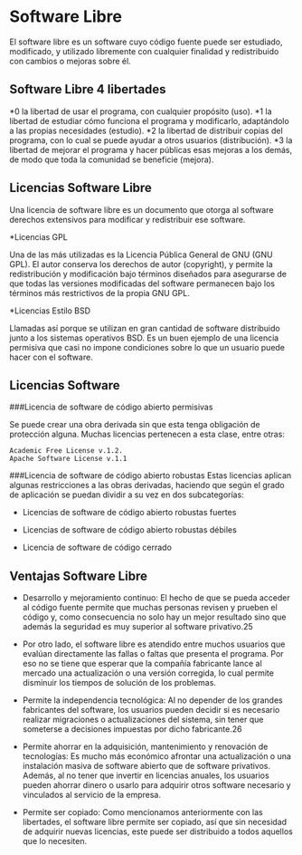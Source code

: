 # Software Libre

El software libre es un software cuyo código fuente puede ser estudiado, modificado, y utilizado libremente con cualquier finalidad y redistribuido con cambios o mejoras sobre él.

## Software Libre 4 libertades

*0 	la libertad de usar el programa, con cualquier propósito (uso).
*1 	la libertad de estudiar cómo funciona el programa y modificarlo, adaptándolo a las propias necesidades (estudio).
*2 	la libertad de distribuir copias del programa, con lo cual se puede ayudar a otros usuarios (distribución).
*3 	la libertad de mejorar el programa y hacer públicas esas mejoras a los demás, de modo que toda la comunidad se beneficie (mejora). 

## Licencias Software Libre

Una licencia de software libre es un documento que otorga al software derechos extensivos para modificar y redistribuir ese software. 

*Licencias GPL

Una de las más utilizadas es la Licencia Pública General de GNU (GNU GPL). El autor conserva los derechos de autor (copyright), y permite la redistribución y modificación bajo términos diseñados para asegurarse de que todas las versiones modificadas del software permanecen bajo los términos más restrictivos de la propia GNU GPL.

*Licencias Estilo BSD

Llamadas así porque se utilizan en gran cantidad de software distribuido junto a los sistemas operativos BSD. Es un buen ejemplo de una licencia permisiva que casi no impone condiciones sobre lo que un usuario puede hacer con el software. 

## Licencias Software

###Licencia de software de código abierto permisivas

Se puede crear una obra derivada sin que esta tenga obligación de protección alguna. Muchas licencias pertenecen a esta clase, entre otras:

    Academic Free License v.1.2.
    Apache Software License v.1.1
    
###Licencia de software de código abierto robustas
Estas licencias aplican algunas restricciones a las obras derivadas, haciendo que según el grado de aplicación se puedan dividir a su vez en dos subcategorías: 

* Licencias de software de código abierto robustas fuertes

* Licencias de software de código abierto robustas débiles

* Licencia de software de código cerrado

## Ventajas Software Libre

* Desarrollo y mejoramiento continuo: El hecho de que se pueda acceder al código fuente permite que muchas personas revisen y prueben el código y, como consecuencia no solo hay un mejor resultado sino que además la seguridad es muy superior al software privativo.25​

* Por otro lado, el software libre es atendido entre muchos usuarios que evalúan directamente las fallas o faltas que presenta el programa. Por eso no se tiene que esperar que la compañía fabricante lance al mercado una actualización o una versión corregida, lo cual permite disminuir los tiempos de solución de los problemas.

* Permite la independencia tecnológica: Al no depender de los grandes fabricantes del software, los usuarios pueden decidir si es necesario realizar migraciones o actualizaciones del sistema, sin tener que someterse a decisiones impuestas por dicho fabricante.26​

* Permite ahorrar en la adquisición, mantenimiento y renovación de tecnologías: Es mucho más económico afrontar una actualización o una instalación masiva de software abierto que de software privativos. Además, al no tener que invertir en licencias anuales, los usuarios pueden ahorrar dinero o usarlo para adquirir otros software necesario y vinculados al servicio de la empresa.

* Permite ser copiado: Como mencionamos anteriormente con las libertades, el software libre permite ser copiado, así que sin necesidad de adquirir nuevas licencias, este puede ser distribuido a todos aquellos que lo necesiten.





